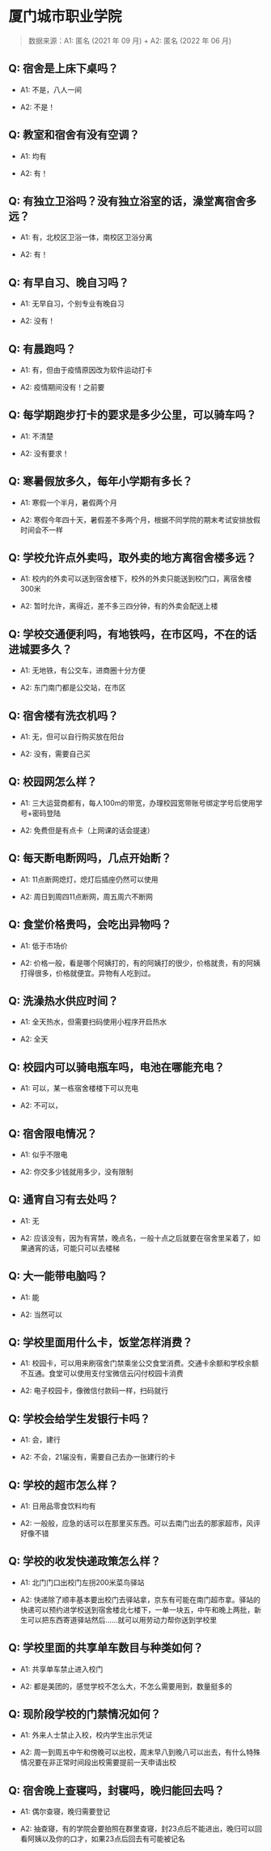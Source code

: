 # 厦门城市职业学院

> 数据来源：A1: 匿名 (2021 年 09 月) + A2: 匿名 (2022 年 06 月)

## Q: 宿舍是上床下桌吗？

- A1: 不是，八人一间

- A2: 不是！

## Q: 教室和宿舍有没有空调？

- A1: 均有

- A2: 有！

## Q: 有独立卫浴吗？没有独立浴室的话，澡堂离宿舍多远？

- A1: 有，北校区卫浴一体，南校区卫浴分离

- A2: 有！

## Q: 有早自习、晚自习吗？

- A1: 无早自习，个别专业有晚自习

- A2: 没有！

## Q: 有晨跑吗？

- A1: 有，但由于疫情原因改为软件运动打卡

- A2: 疫情期间没有！之前要

## Q: 每学期跑步打卡的要求是多少公里，可以骑车吗？

- A1: 不清楚

- A2: 没有要求！

## Q: 寒暑假放多久，每年小学期有多长？

- A1: 寒假一个半月，暑假两个月

- A2: 寒假今年四十天，暑假差不多两个月，根据不同学院的期末考试安排放假时间会不一样

## Q: 学校允许点外卖吗，取外卖的地方离宿舍楼多远？

- A1: 校内的外卖可以送到宿舍楼下，校外的外卖只能送到校门口，离宿舍楼300米

- A2: 暂时允许，离得近，差不多三四分钟，有的外卖会配送上楼

## Q: 学校交通便利吗，有地铁吗，在市区吗，不在的话进城要多久？

- A1: 无地铁，有公交车，进商圈十分方便

- A2: 东门南门都是公交站，在市区

## Q: 宿舍楼有洗衣机吗？

- A1: 无，但可以自行购买放在阳台

- A2: 没有，需要自己买

## Q: 校园网怎么样？

- A1: 三大运营商都有，每人100m的带宽，办理校园宽带账号绑定学号后使用学号+密码登陆

- A2: 免费但是有点卡（上网课的话会提速）

## Q: 每天断电断网吗，几点开始断？

- A1: 11点断网熄灯，熄灯后插座仍然可以使用

- A2: 周日到周四11点断网，周五周六不断网

## Q: 食堂价格贵吗，会吃出异物吗？

- A1: 低于市场价

- A2: 价格一般，看是哪个阿姨打的，有的阿姨打的很少，价格就贵，有的阿姨打得很多，价格就便宜。异物有人吃到过。

## Q: 洗澡热水供应时间？

- A1: 全天热水，但需要扫码使用小程序开启热水

- A2: 全天

## Q: 校园内可以骑电瓶车吗，电池在哪能充电？

- A1: 可以，某一栋宿舍楼楼下可以充电

- A2: 不可以，

## Q: 宿舍限电情况？

- A1: 似乎不限电

- A2: 你交多少钱就用多少，没有限制

## Q: 通宵自习有去处吗？

- A1: 无

- A2: 应该没有，因为有宵禁，晚点名，一般十点之后就要在宿舍里呆着了，如果通宵的话，可能只可以去楼梯

## Q: 大一能带电脑吗？

- A1: 能

- A2: 当然可以

## Q: 学校里面用什么卡，饭堂怎样消费？

- A1: 校园卡，可以用来刷宿舍门禁乘坐公交食堂消费。交通卡余额和学校余额不互通。食堂可以使用支付宝微信云闪付校园卡消费

- A2: 电子校园卡，像微信付款码一样，扫码就行

## Q: 学校会给学生发银行卡吗？

- A1: 会，建行

- A2: 不会，21届没有，需要自己去办一张建行的卡

## Q: 学校的超市怎么样？

- A1: 日用品零食饮料均有

- A2: 一般般，应急的话可以在那里买东西。可以去南门出去的那家超市，风评好像不错

## Q: 学校的收发快递政策怎么样？

- A1: 北门门口出校门左拐200米菜鸟驿站

- A2: 快递除了顺丰基本要出校门去驿站拿，京东有可能在南门超市拿。驿站的快递可以预约进学校送到宿舍楼北七楼下，一单一块五，中午和晚上两批，新生可以把东西寄道驿站然后……就可以用劳动力帮你送到学校里

## Q: 学校里面的共享单车数目与种类如何？

- A1: 共享单车禁止进入校门

- A2: 都是美团的，感觉学校不怎么大，不怎么需要用到，数量挺多的

## Q: 现阶段学校的门禁情况如何？

- A1: 外来人士禁止入校，校内学生出示凭证

- A2: 周一到周五中午和傍晚可以出校，周末早八到晚八可以出去，有什么特殊情况要在非正常时间段出校需要提前一天申请出校

## Q: 宿舍晚上查寝吗，封寝吗，晚归能回去吗？

- A1: 偶尔查寝，晚归需要登记

- A2: 抽查寝，有的学院会要拍照在群里查寝，封23点后不能进出，晚归可以回看阿姨以及你的口才，如果23点后回去有可能被记名

